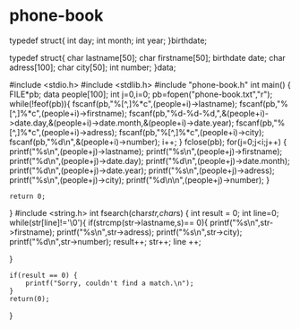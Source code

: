 # phone-book
typedef struct{
    int day;
    int month;
    int year;
}birthdate;


typedef struct{
    char lastname[50];
    char firstname[50];
    birthdate date;
    char adress[100];
    char city[50];
    int number;
}data;

#include <stdio.h>
#include <stdlib.h>
#include "phone-book.h"
int main()
{
   FILE*pb;
   data people[100];
   int j=0,i=0;
   pb=fopen("phone-book.txt","r");
while(!feof(pb)){
   fscanf(pb,"%[^,]%*c",(people+i)->lastname);
   fscanf(pb,"%[^,]%*c",(people+i)->firstname);
   fscanf(pb,"%d-%d-%d,",&(people+i)->date.day,&(people+i)->date.month,&(people+i)->date.year);
   fscanf(pb,"%[^,]%*c",(people+i)->adress);
   fscanf(pb,"%[^,]%*c",(people+i)->city);
   fscanf(pb,"%d\n",&(people+i)->number);
   i++;
}
fclose(pb);
for(j=0;j<i;j++)
   {
   printf("%s\n",(people+j)->lastname);
   printf("%s\n",(people+j)->firstname);
   printf("%d\n",(people+j)->date.day);
   printf("%d\n",(people+j)->date.month);
   printf("%d\n",(people+j)->date.year);
   printf("%s\n",(people+j)->adress);
   printf("%s\n",(people+j)->city);
   printf("%d\n\n",(people+j)->number);
   }


    return 0;
}
#include <string.h>
int fsearch(char*str,char*s)
{   int result = 0;
    int line=0;
    while(str[line]!='\0'){
    if(strcmp(str->lastname,s)== 0){
      printf("%s\n",str->firstname);
      printf("%s\n",str->adress);
      printf("%s\n",str->city);
      printf("%d\n",str->number);
			result++;
			str++;
			line ++;

}

	if(result == 0) {
		printf("Sorry, couldn't find a match.\n");
	}
   	return(0);
}

